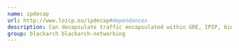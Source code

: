 ```yaml
---
name: ipdecap
url: http://www.loicp.eu/ipdecap#dependances
description: Can decapsulate traffic encapsulated within GRE, IPIP, 6in4, ESP (ipsec) protocols, and can also remove IEEE 802.
group: blackarch blackarch-networking
---
```

